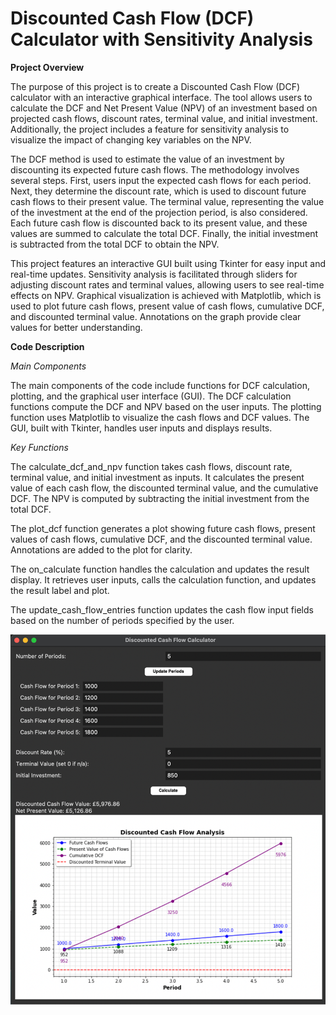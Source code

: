 # Discounted Cash Flow (DCF) Calculator with Sensitivity Analysis

**Project Overview**

The purpose of this project is to create a Discounted Cash Flow (DCF) calculator with an interactive graphical interface. The tool allows users to calculate the DCF and Net Present Value (NPV) of an investment based on projected cash flows, discount rates, terminal value, and initial investment. Additionally, the project includes a feature for sensitivity analysis to visualize the impact of changing key variables on the NPV.

The DCF method is used to estimate the value of an investment by discounting its expected future cash flows. The methodology involves several steps. First, users input the expected cash flows for each period. Next, they determine the discount rate, which is used to discount future cash flows to their present value. The terminal value, representing the value of the investment at the end of the projection period, is also considered. Each future cash flow is discounted back to its present value, and these values are summed to calculate the total DCF. Finally, the initial investment is subtracted from the total DCF to obtain the NPV.

This project features an interactive GUI built using Tkinter for easy input and real-time updates. Sensitivity analysis is facilitated through sliders for adjusting discount rates and terminal values, allowing users to see real-time effects on NPV. Graphical visualization is achieved with Matplotlib, which is used to plot future cash flows, present value of cash flows, cumulative DCF, and discounted terminal value. Annotations on the graph provide clear values for better understanding.

**Code Description**

*Main Components*

The main components of the code include functions for DCF calculation, plotting, and the graphical user interface (GUI). The DCF calculation functions compute the DCF and NPV based on the user inputs. The plotting function uses Matplotlib to visualize the cash flows and DCF values. The GUI, built with Tkinter, handles user inputs and displays results.

*Key Functions*

The calculate_dcf_and_npv function takes cash flows, discount rate, terminal value, and initial investment as inputs. It calculates the present value of each cash flow, the discounted terminal value, and the cumulative DCF. The NPV is computed by subtracting the initial investment from the total DCF.

The plot_dcf function generates a plot showing future cash flows, present values of cash flows, cumulative DCF, and the discounted terminal value. Annotations are added to the plot for clarity.

The on_calculate function handles the calculation and updates the result display. It retrieves user inputs, calls the calculation function, and updates the result label and plot.

The update_cash_flow_entries function updates the cash flow input fields based on the number of periods specified by the user.

![github](https://github.com/pavelkimldn/discounted_cash_flow_calculator/blob/main/Picture%201.png)
